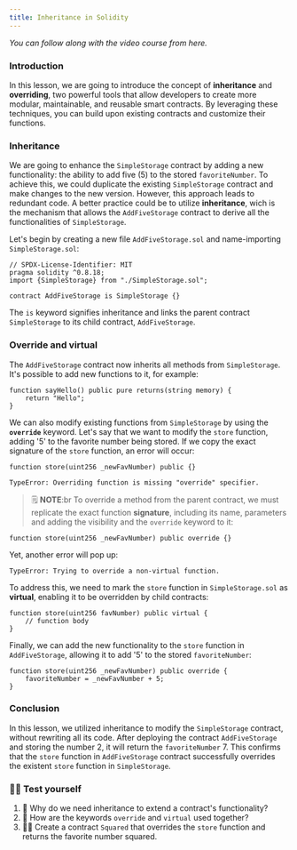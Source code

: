 ```yaml
---
title: Inheritance in Solidity
---
```


_You can follow along with the video course from here._

### Introduction

In this lesson, we are going to introduce the concept of **inheritance** and **overriding**, two powerful tools that allow developers to create more modular, maintainable, and reusable smart contracts. By leveraging these techniques, you can build upon existing contracts and customize their functions.

### Inheritance

We are going to enhance the `SimpleStorage` contract by adding a new functionality: the ability to add five (5) to the stored `favoriteNumber`.
To achieve this, we could duplicate the existing `SimpleStorage` contract and make changes to the new version. However, this approach leads to redundant code. A better practice could be to utilize **inheritance**, wich is the mechanism that allows the `AddFiveStorage` contract to derive all the functionalities of `SimpleStorage`.

Let's begin by creating a new file `AddFiveStorage.sol` and name-importing `SimpleStorage.sol`:

```solidity
// SPDX-License-Identifier: MIT
pragma solidity ^0.8.18;
import {SimpleStorage} from "./SimpleStorage.sol";

contract AddFiveStorage is SimpleStorage {}
```

The `is` keyword signifies inheritance and links the parent contract `SimpleStorage` to its child contract, `AddFiveStorage`.

### Override and virtual

The `AddFiveStorage` contract now inherits all methods from `SimpleStorage`. It's possible to add new functions to it, for example:

```solidity
function sayHello() public pure returns(string memory) {
    return "Hello";
}
```

We can also modify existing functions from `SimpleStorage` by using the **`override`** keyword. Let's say that we want to modify the `store` function, adding '5' to the favorite number being stored. If we copy the exact signature of the `store` function, an error will occur:

```solidity
function store(uint256 _newFavNumber) public {}
```

```
TypeError: Overriding function is missing "override" specifier.
```

> 🗒️ **NOTE**:br
> To override a method from the parent contract, we must replicate the exact function **signature**, including its name, parameters and adding the visibility and the `override` keyword to it:

```solidity
function store(uint256 _newFavNumber) public override {}
```

Yet, another error will pop up:

```
TypeError: Trying to override a non-virtual function.
```

To address this, we need to mark the `store` function in `SimpleStorage.sol` as **virtual**, enabling it to be overridden by child contracts:

```solidity
function store(uint256 favNumber) public virtual {
    // function body
}
```

Finally, we can add the new functionality to the `store` function in `AddFiveStorage`, allowing it to add '5' to the stored `favoriteNumber`:

```solidity
function store(uint256 _newFavNumber) public override {
    favoriteNumber = _newFavNumber + 5;
}
```

### Conclusion

In this lesson, we utilized inheritance to modify the `SimpleStorage` contract, without rewriting all its code. After deploying the contract `AddFiveStorage` and storing the number 2, it will return the `favoriteNumber` 7. This confirms that the `store` function in `AddFiveStorage` contract successfully overrides the existent `store` function in `SimpleStorage`.

### 🧑‍💻 Test yourself

1. 📕 Why do we need inheritance to extend a contract's functionality?
2. 📕 How are the keywords `override` and `virtual` used together?
3. 🧑‍💻 Create a contract `Squared` that overrides the `store` function and returns the favorite number squared.
